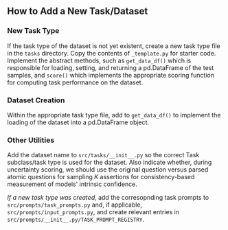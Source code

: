 ## How to Add a New Task/Dataset

### New Task Type

If the task type of the dataset is not yet existent, create a new task type file in the `tasks` directory. Copy the contents of `_template.py` for starter code. Implement the abstract methods, such as `get_data_df()` which is responsible for loading, setting, and returning a pd.DataFrame of the test samples, and `score()` which implements the appropriate scoring function for computing task performance on the dataset.

### Dataset Creation

Within the appropriate task type file, add to `get_data_df()` to implement the loading of the dataset into a pd.DataFrame object.

### Other Utilities

Add the dataset name to `src/tasks/__init__.py` so the correct Task subclass/task type is used for the dataset. Also indicate whether, during uncertainty scoring, we should use the original question versus parsed atomic questions for sampling $K$ assertions for consistency-based measurement of models' intrinsic confidence.

_If a new task type was created_, add the corresopnding task prompts to `src/prompts/task_prompts.py` and, if applicable, `src/prompts/input_prompts.py`, and create relevant entries in `src/prompts/__init__.py/TASK_PROMPT_REGISTRY`.